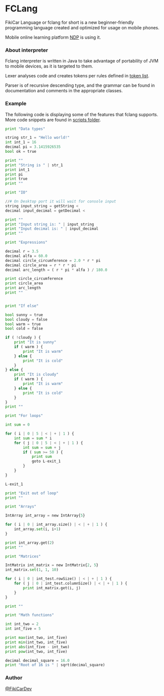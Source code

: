 # FCLang
FikiCar Language or fclang for short is a new beginner-friendly
programming language created and optimized for usage
on mobile phones.

Mobile online learning platform [NDP](https://github.com/FikiCarDev/ndp) 
is using it.

### About interpreter
Fclang interpreter is written in Java to take advantage of portability
of JVM to mobile devices, as it is targeted to them.

Lexer analyses code and creates tokens per rules defined in 
[token list](https://github.com/FikiCarDev/fclang/blob/master/info/tokensList.txt).

Parser is of recursive descending type, and the grammar can be found in
documentation and comments in the appropriate classes.

### Example
The following code is displaying some of the features that fclang supports.
More code snippets are found in [scripts folder](https://github.com/FikiCarDev/fclang/tree/master/scripts).

```py
print "Data types"

string str_1 = "Hello world!"
int int_1 = 16
decimal pi = 3.1415926535
bool ok = true

print ""
print "String is " | str_1
print int_1
print pi
print true
print ""

print "IO"

//# On Desktop port it will wait for console input
string input_string = getString <
decimal input_decimal = getDecimal <

print ""
print "Input string is: " | input_string
print "Input decimal is: " | input_decimal
print ""

print "Expressions"

decimal r = 3.5
decimal alfa = 60.0
decimal circle_circumference = 2.0 * r * pi
decimal circle_area = r * r * pi
decimal arc_length = ( r * pi * alfa ) / 180.0

print circle_circumference
print circle_area
print arc_length
print ""


print "If else"

bool sunny = true
bool cloudy = false
bool warm = true
bool cold = false

if ( !cloudy ) {
    print "It is sunny"
    if ( warm ) {
        print "It is warm"
    } else {
        print "It is cold"
    }
} else {
    print "It is cloudy"
    if ( warm ) {
        print "It is warm"
    } else {
        print "It is cold"
    }
}
print ""

print "For loops"

int sum = 0

for ( i | 0 | 5 | < | + | 1 ) {
    int sum = sum * i
    for ( j | 0 | 5 | < | + | 1 ) {
        int sum = sum + j
        if ( sum >= 50 ) {
            print sum
            goto L-exit_1
        }
    }
}

L-exit_1

print "Exit out of loop"
print ""

print "Arrays"

IntArray int_array = new IntArray{5}

for ( i | 0 | int_array.size() | < | + | 1 ) {
    int_array.set(i, i+1)
}

print int_array.get(2)
print ""

print "Matrices"

IntMatrix int_matrix = new IntMatrix{2, 5}
int_matrix.set(1, 1, 10)

for ( i | 0 | int_test.rowSize() | < | + | 1 ) {
    for ( j | 0 | int_test.columnSize() | < | + | 1 ) {
        print int_matrix.get(i, j)
    }
}

print ""

print "Math functions"

int int_two = 2
int int_five = 5

print max(int_two, int_five)
print min(int_two, int_five)
print abs(int_five - int_two)
print pow(int_two, int_five)

decimal decimal_square = 16.0
print "Root of 16 is " | sqrt(decimal_square)

```

### Author

[@FikiCarDev](https://github.com/FikiCarDev)
